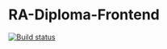 # RA-Diploma-Frontend


[![Build status](https://ci.appveyor.com/api/projects/status/qqu59jpv61hhcp2k/branch/main?svg=true)](https://ci.appveyor.com/project/AplusIv/ra-diploma-frontend/branch/main)